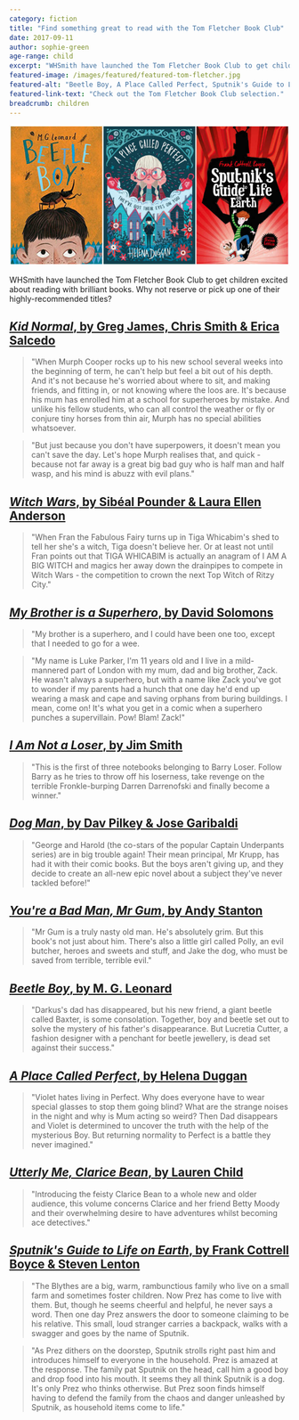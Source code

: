 ```yaml
---
category: fiction
title: "Find something great to read with the Tom Fletcher Book Club"
date: 2017-09-11
author: sophie-green
age-range: child
excerpt: "WHSmith have launched the Tom Fletcher Book Club to get children excited about reading with brilliant books. Why not reserve or pick up one of their highly-recommended titles?"
featured-image: /images/featured/featured-tom-fletcher.jpg
featured-alt: "Beetle Boy, A Place Called Perfect, Sputnik's Guide to Life on Earth"
featured-link-text: "Check out the Tom Fletcher Book Club selection."
breadcrumb: children
---
```


![Beetle Boy, A Place Called Perfect, Sputnik's Guide to Life on Earth](/images/featured/featured-tom-fletcher.jpg)

WHSmith have launched the Tom Fletcher Book Club to get children excited about reading with brilliant books. Why not reserve or pick up one of their highly-recommended titles?

## [<cite>Kid Normal</cite>, by Greg James, Chris Smith & Erica Salcedo](https://suffolk.spydus.co.uk/cgi-bin/spydus.exe/ENQ/OPAC/BIBENQ?BRN=2173648)

> "When Murph Cooper rocks up to his new school several weeks into the beginning of term, he can't help but feel a bit out of his depth. And it's not because he's worried about where to sit, and making friends, and fitting in, or not knowing where the loos are. It's because his mum has enrolled him at a school for superheroes by mistake. And unlike his fellow students, who can all control the weather or fly or conjure tiny horses from thin air, Murph has no special abilities whatsoever.

> "But just because you don't have superpowers, it doesn't mean you can't save the day. Let's hope Murph realises that, and quick - because not far away is a great big bad guy who is half man and half wasp, and his mind is abuzz with evil plans."

## [<cite>Witch Wars</cite>, by Sibéal Pounder & Laura Ellen Anderson](https://suffolk.spydus.co.uk/cgi-bin/spydus.exe/ENQ/OPAC/BIBENQ?BRN=1723338)

> "When Fran the Fabulous Fairy turns up in Tiga Whicabim's shed to tell her she's a witch, Tiga doesn't believe her. Or at least not until Fran points out that TIGA WHICABIM is actually an anagram of I AM A BIG WITCH and magics her away down the drainpipes to compete in Witch Wars - the competition to crown the next Top Witch of Ritzy City."

## [<cite>My Brother is a Superhero</cite>, by David Solomons](https://suffolk.spydus.co.uk/cgi-bin/spydus.exe/ENQ/OPAC/BIBENQ?BRN=1782488)

> "My brother is a superhero, and I could have been one too, except that I needed to go for a wee.

> "My name is Luke Parker, I'm 11 years old and I live in a mild-mannered part of London with my mum, dad and big brother, Zack. He wasn't always a superhero, but with a name like Zack you've got to wonder if my parents had a hunch that one day he'd end up wearing a mask and cape and saving orphans from buring buildings. I mean, come on! It's what you get in a comic when a superhero punches a supervillain. Pow! Blam! Zack!"

## [<cite>I Am Not a Loser</cite>, by Jim Smith](https://suffolk.spydus.co.uk/cgi-bin/spydus.exe/ENQ/OPAC/BIBENQ?BRN=655071)

> "This is the first of three notebooks belonging to Barry Loser. Follow Barry as he tries to throw off his loserness, take revenge on the terrible Fronkle-burping Darren Darrenofski and finally become a winner."

## [<cite>Dog Man</cite>, by Dav Pilkey & Jose Garibaldi](https://suffolk.spydus.co.uk/cgi-bin/spydus.exe/ENQ/OPAC/BIBENQ?BRN=2182681)

> "George and Harold (the co-stars of the popular Captain Underpants series) are in big trouble again! Their mean principal, Mr Krupp, has had it with their comic books. But the boys aren't giving up, and they decide to create an all-new epic novel about a subject they've never tackled before!"

## [<cite>You're a Bad Man, Mr Gum</cite>, by Andy Stanton](https://suffolk.spydus.co.uk/cgi-bin/spydus.exe/ENQ/OPAC/BIBENQ?BRN=1615533)

> "Mr Gum is a truly nasty old man. He's absolutely grim. But this book's not just about him. There's also a little girl called Polly, an evil butcher, heroes and sweets and stuff, and Jake the dog, who must be saved from terrible, terrible evil."

## [<cite>Beetle Boy</cite>, by M. G. Leonard](https://suffolk.spydus.co.uk/cgi-bin/spydus.exe/ENQ/OPAC/BIBENQ?BRN=1927534)

> "Darkus's dad has disappeared, but his new friend, a giant beetle called Baxter, is some consolation. Together, boy and beetle set out to solve the mystery of his father's disappearance. But Lucretia Cutter, a fashion designer with a penchant for beetle jewellery, is dead set against their success."

## [<cite>A Place Called Perfect</cite>, by Helena Duggan](https://suffolk.spydus.co.uk/cgi-bin/spydus.exe/ENQ/OPAC/BIBENQ?BRN=2185025)

> "Violet hates living in Perfect. Why does everyone have to wear special glasses to stop them going blind? What are the strange noises in the night and why is Mum acting so weird? Then Dad disappears and Violet is determined to uncover the truth with the help of the mysterious Boy. But returning normality to Perfect is a battle they never imagined."

## [<cite>Utterly Me, Clarice Bean</cite>, by Lauren Child](https://suffolk.spydus.co.uk/cgi-bin/spydus.exe/ENQ/OPAC/BIBENQ?BRN=688092)

> "Introducing the feisty Clarice Bean to a whole new and older audience, this volume concerns Clarice and her friend Betty Moody and their overwhelming desire to have adventures whilst becoming ace detectives."

## [<cite>Sputnik's Guide to Life on Earth</cite>, by Frank Cottrell Boyce & Steven Lenton](https://suffolk.spydus.co.uk/cgi-bin/spydus.exe/ENQ/OPAC/BIBENQ?BRN=2100239)

> "The Blythes are a big, warm, rambunctious family who live on a small farm and sometimes foster children. Now Prez has come to live with them. But, though he seems cheerful and helpful, he never says a word. Then one day Prez answers the door to someone claiming to be his relative. This small, loud stranger carries a backpack, walks with a swagger and goes by the name of Sputnik.

> "As Prez dithers on the doorstep, Sputnik strolls right past him and introduces himself to everyone in the household. Prez is amazed at the response. The family pat Sputnik on the head, call him a good boy and drop food into his mouth. It seems they all think Sputnik is a dog. It's only Prez who thinks otherwise. But Prez soon finds himself having to defend the family from the chaos and danger unleashed by Sputnik, as household items come to life."
